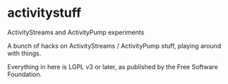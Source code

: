# activitystuff
ActivityStreams and ActivityPump experiments

A bunch of hacks on ActivityStreams / ActivityPump stuff, playing
around with things.

Everything in here is LGPL v3 or later, as published by the Free
Software Foundation.